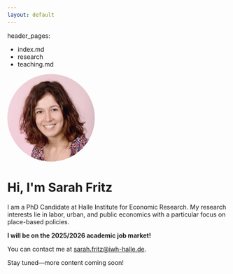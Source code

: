 ```yaml
---
layout: default
---
```


header_pages:
  - index.md
  - research
  - teaching.md

<img src="profile.jpg" alt="Profile photo" style="width: 200px; border-radius: 50%;">

# Hi, I'm Sarah Fritz

I am a PhD Candidate at Halle Institute for Economic Research. My research interests lie in labor, urban, and public economics with a particular focus on place-based policies.

**I will be on the 2025/2026 academic job market!**

You can contact me at [sarah.fritz@iwh-halle.de](sarah.fritz@iwh-halle.de).

Stay tuned—more content coming soon!

